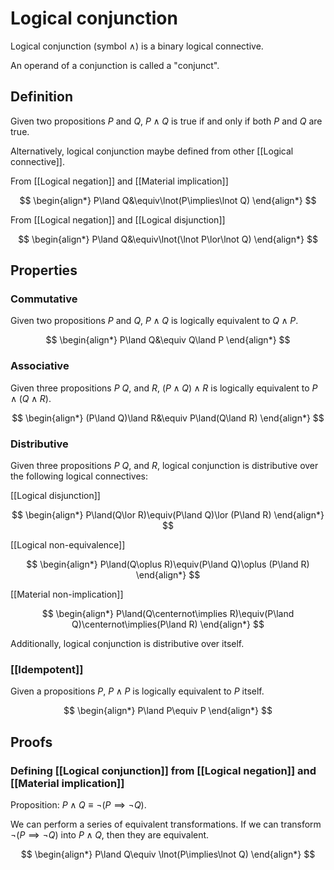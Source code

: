 # Logical conjunction

Logical conjunction (symbol $\land$) is a binary logical connective.

An operand of a conjunction is called a "conjunct".

## Definition

Given two propositions $P$ and $Q$, $P\land Q$ is true if and only if both $P$ and $Q$ are true.

Alternatively, logical conjunction maybe defined from other [[Logical connective]].

From [[Logical negation]] and [[Material implication]]

$$
\begin{align*}
P\land Q&\equiv\lnot(P\implies\lnot Q)
\end{align*}
$$

From [[Logical negation]] and [[Logical disjunction]]

$$
\begin{align*}
P\land Q&\equiv\lnot(\lnot P\lor\lnot Q)
\end{align*}
$$

## Properties

### Commutative

Given two propositions $P$ and $Q$, $P\land Q$ is logically equivalent to $Q\land P$.

$$
\begin{align*}
P\land Q&\equiv Q\land P
\end{align*}
$$

### Associative

Given three propositions $P$ $Q$, and $R$, $(P\land Q)\land R$ is logically equivalent to $P\land (Q\land R)$.

$$
\begin{align*}
(P\land Q)\land R&\equiv P\land(Q\land R)
\end{align*}
$$

### Distributive

Given three propositions $P$ $Q$, and $R$, logical conjunction is distributive over the following logical connectives:

[[Logical disjunction]] 

$$
\begin{align*}
P\land(Q\lor R)\equiv(P\land Q)\lor (P\land R)
\end{align*}
$$

[[Logical non-equivalence]]

$$
\begin{align*}
P\land(Q\oplus R)\equiv(P\land Q)\oplus (P\land R)
\end{align*}
$$

[[Material non-implication]] 

$$
\begin{align*}
P\land(Q\centernot\implies R)\equiv(P\land Q)\centernot\implies(P\land R)
\end{align*}
$$

Additionally, logical conjunction is distributive over itself.

### [[Idempotent]]

Given a propositions $P$, $P\land P$ is logically equivalent to $P$ itself.

$$
\begin{align*}
P\land P\equiv P
\end{align*}
$$

## Proofs

### Defining [[Logical conjunction]] from [[Logical negation]] and [[Material implication]] 

Proposition: $P\land Q\equiv \lnot(P\implies\lnot Q)$.

We can perform a series of equivalent transformations.
If we can transform $\lnot(P\implies\lnot Q)$ into $P\land Q$, then they are equivalent.

$$
\begin{align*}
P\land Q\equiv \lnot(P\implies\lnot Q)
\end{align*}
$$